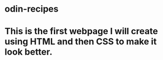 # odin-recipes
# This is the first webpage I will create using HTML and then CSS to make it look better.
